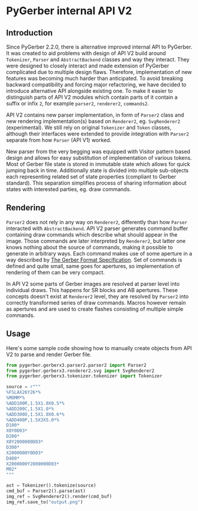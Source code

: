 # PyGerber internal API V2

## Introduction

Since PyGerber 2.2.0, there is alternative improved internal API to PyGerber. It was
created to aid problems with design of API V2 build around `Tokenizer`, `Parser` and
`AbstractBackend` classes and way they interact. They were designed to closely interact
and made extension of PyGerber complicated due to multiple design flaws. Therefore,
implementation of new features was becoming much harder than anticipated. To avoid
breaking backward compatibility and forcing major refactoring, we have decided to
introduce alternative API alongside existing one. To make it easier to distinguish parts
of API V2 modules which contain parts of it contain a suffix or infix `2`, for example
`parser2`, `renderer2`, `commands2`.

API V2 contains new parser implementation, in form of `Parser2` class and new rendering
implementation(s) based on `Renderer2`, eg. `SvgRenderer2` (experimental). We still rely
on original `Tokenizer` and `Token` classes, although their interfaces were extended to
provide integration with `Parser2` separate from how `Parser` (API V1) worked.

New parser from the very begging was equipped with Visitor pattern based design and
allows for easy substitution of implementation of various tokens. Most of Gerber file
state is stored in immutable state which allows for quick jumping back in time.
Additionally state is divided into multiple sub-objects each representing related set of
state properties (compliant to Gerber standard). This separation simplifies process of
sharing information about states with interested parties, eg. draw commands.

## Rendering

`Parser2` does not rely in any way on `Renderer2`, differently than how `Parser`
interacted with `AbstractBackend`. API V2 parser generates command buffer containing
draw commands which describe what should appear in the image. Those commands are later
interpreted by `Renderer2`, but latter one knows nothing about the source of commands,
making it possible to generate in arbitrary ways. Each command makes use of some
aperture in a way described by
[The Gerber Format Specification](https://www.ucamco.com/files/downloads/file_en/456/gerber-layer-format-specification-revision-2023-08_en.pdf).
Set of commands is defined and quite small, same goes for apertures, so implementation
of rendering of them can be very compact.

In API V2 some parts of Gerber images are resolved at parser level into individual
draws. This happens for SR blocks and AB apertures. These concepts doesn't exist at
`Renderer2` level, they are resolved by `Parser2` into correctly transformed series of
draw commands. Macros however remain as apertures and are used to create flashes
consisting of multiple simple commands.

## Usage

Here's some sample code showing how to manually create objects from API V2 to parse and
render Gerber file.

```python
from pygerber.gerberx3.parser2.parser2 import Parser2
from pygerber.gerberx3.renderer2.svg import SvgRenderer2
from pygerber.gerberx3.tokenizer.tokenizer import Tokenizer

source = r"""
%FSLAX26Y26*%
%MOMM*%
%ADD100R,1.5X1.0X0.5*%
%ADD200C,1.5X1.0*%
%ADD300O,1.5X1.0X0.6*%
%ADD400P,1.5X3X5.0*%
D100*
X0Y0D03*
D200*
X0Y2000000D03*
D300*
X2000000Y0D03*
D400*
X2000000Y2000000D03*
M02*
"""

ast = Tokenizer().tokenize(source)
cmd_buf = Parser2().parse(ast)
img_ref = SvgRenderer2().render(cmd_buf)
img_ref.save_to("output.png")
```
